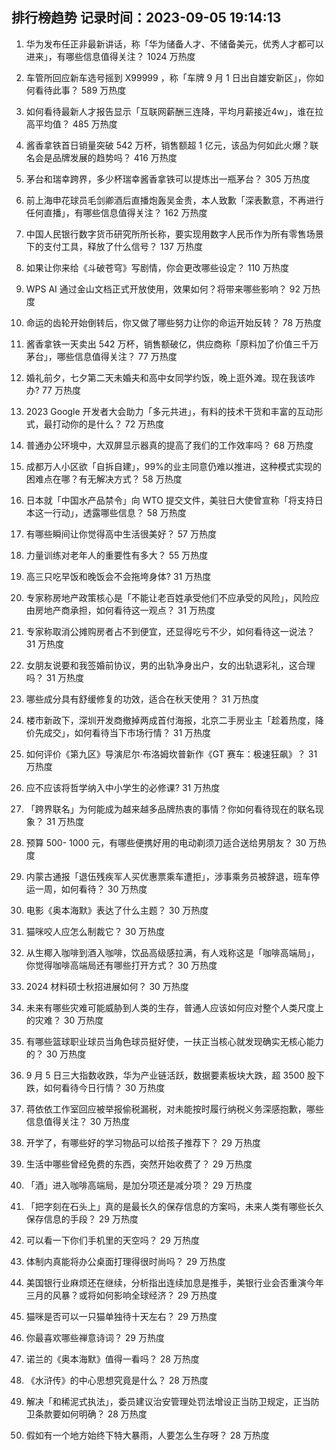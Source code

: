 
## 排行榜趋势 记录时间：2023-09-05 19:14:13
  
  1. 华为发布任正非最新讲话，称「华为储备人才、不储备美元，优秀人才都可以进来」，有哪些信息值得关注？ 1024 万热度
    
  2. 车管所回应新车选号摇到 X99999 ，称「车牌 9 月 1 日出自雄安新区」，你如何看待此事？ 589 万热度
    
  3. 如何看待最新人才报告显示「互联网薪酬三连降，平均月薪接近4w」，谁在拉高平均值？ 485 万热度
    
  4. 酱香拿铁首日销量突破 542 万杯，销售额超 1 亿元，该品为何如此火爆？联名会是品牌发展的趋势吗？ 416 万热度
    
  5. 茅台和瑞幸跨界，多少杯瑞幸酱香拿铁可以提炼出一瓶茅台？ 305 万热度
    
  6. 前上海申花球员毛剑卿酒后直播炮轰吴金贵，本人致歉「深表歉意，不再进行任何直播」，有哪些信息值得关注？ 162 万热度
    
  7. 中国人民银行数字货币研究所所长称，要实现用数字人民币作为所有零售场景下的支付工具，释放了什么信号？ 137 万热度
    
  8. 如果让你来给《斗破苍穹》写剧情，你会更改哪些设定？ 110 万热度
    
  9. WPS AI 通过金山文档正式开放使用，效果如何？将带来哪些影响？ 92 万热度
    
  10. 命运的齿轮开始倒转后，你又做了哪些努力让你的命运开始反转？ 78 万热度
    
  11. 酱香拿铁一天卖出 542 万杯，销售额破亿，供应商称「原料加了价值三千万茅台」，哪些信息值得关注？ 77 万热度
    
  12. 婚礼前夕，七夕第二天未婚夫和高中女同学约饭，晚上逛外滩。现在我该咋办? 77 万热度
    
  13. 2023 Google 开发者大会助力「多元共进」，有料的技术干货和丰富的互动形式，最打动你的是什么？ 72 万热度
    
  14. 普通办公环境中，大双屏显示器真的提高了我们的工作效率吗？ 68 万热度
    
  15. 成都万人小区欲「自拆自建」，99%的业主同意仍难以推进，这种模式实现的困难点在哪？有无解决方式？ 58 万热度
    
  16. 日本就「中国水产品禁令」向 WTO 提交文件，美驻日大使曾宣称「将支持日本这一行动」，透露哪些信息？ 58 万热度
    
  17. 有哪些瞬间让你觉得高中生活很美好？ 57 万热度
    
  18. 力量训练对老年人的重要性有多大？ 55 万热度
    
  19. 高三只吃早饭和晚饭会不会拖垮身体? 31 万热度
    
  20. 专家称房地产政策核心是「不能让老百姓承受他们不应承受的风险」，风险应由房地产商承担，如何看待这一观点？ 31 万热度
    
  21. 专家称取消公摊购房者占不到便宜，还显得吃亏不少，如何看待这一说法？ 31 万热度
    
  22. 女朋友说要和我签婚前协议，男的出轨净身出户，女的出轨退彩礼，这合理吗？ 31 万热度
    
  23. 哪些成分具有舒缓修复的功效，适合在秋天使用？ 31 万热度
    
  24. 楼市新政下，深圳开发商撤掉两成首付海报，北京二手房业主「趁着热度，降价先成交」，如何看待当下市场行情？ 31 万热度
    
  25. 如何评价《第九区》导演尼尔·布洛姆坎普新作《GT 赛车：极速狂飙》？ 31 万热度
    
  26. 应不应该将哲学纳入中小学生的必修课? 31 万热度
    
  27. 「跨界联名」为何能成为越来越多品牌热衷的事情？你如何看待现在的联名现象？ 31 万热度
    
  28. 预算 500- 1000 元，有哪些便携好用的电动剃须刀适合送给男朋友？ 30 万热度
    
  29. 内蒙古通报「退伍残疾军人买优惠票乘车遭拒」，涉事乘务员被辞退，班车停运一周，如何看待？ 30 万热度
    
  30. 电影《奥本海默》表达了什么主题？ 30 万热度
    
  31. 猫咪咬人应怎么制裁它？ 30 万热度
    
  32. 从生椰入咖啡到酒入咖啡，饮品高级感拉满，有人戏称这是「咖啡高端局」，你觉得咖啡高端局还有哪些打开方式？ 30 万热度
    
  33. 2024 材料硕士秋招进展如何？ 30 万热度
    
  34. 未来有哪些灾难可能威胁到⼈类的⽣存，普通⼈应该如何应对整个⼈类尺度上的灾难？ 30 万热度
    
  35. 有哪些篮球职业球员当角色球员挺好使，一扶正当核心就发现确实无核心能力的？ 30 万热度
    
  36. 9 月 5 日三大指数收跌，华为产业链活跃，数据要素板块大跌，超 3500 股下跌，如何看待今日行情？ 30 万热度
    
  37. 蒋依依工作室回应被举报偷税漏税，对未能按时履行纳税义务深感抱歉，哪些信息值得关注？ 30 万热度
    
  38. 开学了，有哪些好的学习物品可以给孩子推荐下？ 29 万热度
    
  39. 生活中哪些曾经免费的东西，突然开始收费了？ 29 万热度
    
  40. 「酒」进入咖啡高端局，是加分项还是减分项？ 29 万热度
    
  41. 「把字刻在石头上」真的是最长久的保存信息的方案吗，未来人类有哪些长久保存信息的手段？ 29 万热度
    
  42. 可以看一下你们手机里的天空吗？ 29 万热度
    
  43. 体制内真能将办公桌面打理得很时尚吗？ 29 万热度
    
  44. 美国银行业麻烦还在继续，分析指出连续加息是推手，美银行业会否重演今年三月的风暴？或将如何影响全球经济？ 29 万热度
    
  45. 猫咪是否可以一只猫单独待十天左右？ 29 万热度
    
  46. 你最喜欢哪些禅意诗词？ 29 万热度
    
  47. 诺兰的《奥本海默》值得一看吗？ 28 万热度
    
  48. 《水浒传》的中心思想究竟是什么？ 28 万热度
    
  49. 解决「和稀泥式执法」，委员建议治安管理处罚法增设正当防卫规定，正当防卫条款要如何明确？ 28 万热度
    
  50. 假如有一个地方始终下特大暴雨，人要怎么生存呀？ 28 万热度
    